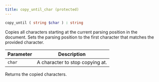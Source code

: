 ```yaml
---
title: copy_until_char (protected)
---
```


```php
copy_until ( string $char ) : string
```

Copies all characters starting at the current parsing position in the document. Sets the parsing position to the first character that matches the provided character.

| Parameter | Description
| --------- | -----------
| `char`    | A character to stop copying at.

Returns the copied characters.